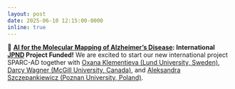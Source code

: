 ```yaml
---
layout: post
date: 2025-06-10 12:15:00-0000
inline: true
---
```


🏁 **[AI for the Molecular Mapping of Alzheimer’s Disease](/projects/2025_sparc-ad): International [JPND](https://neurodegenerationresearch.eu) Project Funded!** We are excited to start our new international project SPARC-AD together with [Oxana Klementieva (Lund University, Sweden)](https://portal.research.lu.se/en/persons/oxana-klementieva), [Darcy Wagner (McGill University, Canada)](https://www.mcgill.ca/bbme/darcy-wagner), and [Aleksandra Szczepankiewicz (Poznan University, Poland)](https://cmd.ump.edu.pl/o_nas).
